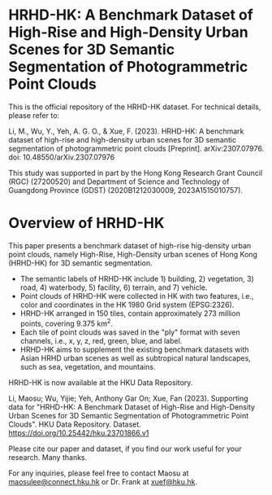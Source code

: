 # HRHD-HK: A Benchmark Dataset of High-Rise and High-Density Urban Scenes for 3D Semantic Segmentation of Photogrammetric Point Clouds

This is the official repository of the HRHD-HK dataset. For technical details, please refer to:

Li, M., Wu, Y., Yeh, A. G. O., & Xue, F. (2023). HRHD-HK: A benchmark dataset of high-rise and high-density urban scenes for 3D semantic segmentation of photogrammetric point clouds [Preprint]. arXiv:2307.07976. doi: 10.48550/arXiv.2307.07976

This study was supported in part by the Hong Kong Research Grant Council (RGC) (27200520) and Department of Science and Technology of Guangdong Province (GDST) (2020B1212030009, 2023A1515010757).

# Overview of HRHD-HK

This paper presents a benchmark dataset of high-rise hig-density urban point clouds, namely High-Rise, High-Density urban scenes of Hong Kong (HRHD-HK) for 3D semantic segmentation.

* The semantic labels of HRHD-HK include 1) building, 2) vegetation, 3) road, 4) waterbody, 5) facility, 6) terrain, and 7) vehicle.
* Point clouds of HRHD-HK were collected in HK with two features, i.e., color and coordinates in the HK 1980 Grid system (EPSG:2326).
* HRHD-HK arranged in 150 tiles, contain approximately 273 million points, covering 9.375 km<sup>2</sup>.
* Each tile of point clouds was saved in the "ply" format with seven channels, i.e., x, y, z, red, green, blue, and label.
* HRHD-HK aims to supplement the existing benchmark datasets with Asian HRHD urban scenes as well as subtropical natural landscapes, such as sea, vegetation, and mountains.

HRHD-HK is now available at the HKU Data Repository.

Li, Maosu; Wu, Yijie; Yeh, Anthony Gar On; Xue, Fan (2023). Supporting data for "HRHD-HK: A Benchmark Dataset of High-Rise and High-Density Urban Scenes for 3D Semantic Segmentation of Photogrammetric Point Clouds". HKU Data Repository. Dataset. https://doi.org/10.25442/hku.23701866.v1

Please cite our paper and dataset, if you find our work useful for your research. Many thanks.

For any inquiries, please feel free to contact Maosu at maosulee@connect.hku.hk or Dr. Frank at xuef@hku.hk.

